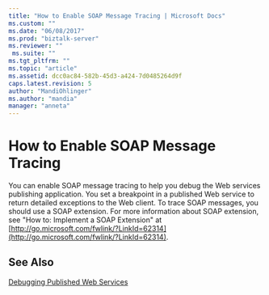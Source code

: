 ```yaml
---
title: "How to Enable SOAP Message Tracing | Microsoft Docs"
ms.custom: ""
ms.date: "06/08/2017"
ms.prod: "biztalk-server"
ms.reviewer: ""
 ms.suite: ""
ms.tgt_pltfrm: ""
ms.topic: "article"
ms.assetid: dcc0ac84-582b-45d3-a424-7d0485264d9f
caps.latest.revision: 5
author: "MandiOhlinger"
ms.author: "mandia"
manager: "anneta"
---
```

# How to Enable SOAP Message Tracing
You can enable SOAP message tracing to help you debug the Web services publishing application. You set a breakpoint in a published Web service to return detailed exceptions to the Web client. To trace SOAP messages, you should use a SOAP extension. For more information about SOAP extension, see "How to: Implement a SOAP Extension" at [http://go.microsoft.com/fwlink/?LinkId=62314](http://go.microsoft.com/fwlink/?LinkId=62314).  
  
## See Also  
 [Debugging Published Web Services](../core/debugging-published-web-services.md)